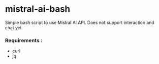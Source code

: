 # mistral-ai-bash

Simple bash script to use Mistral AI API.
Does not support interaction and chat yet.

### Requirements :
- curl
- jq
